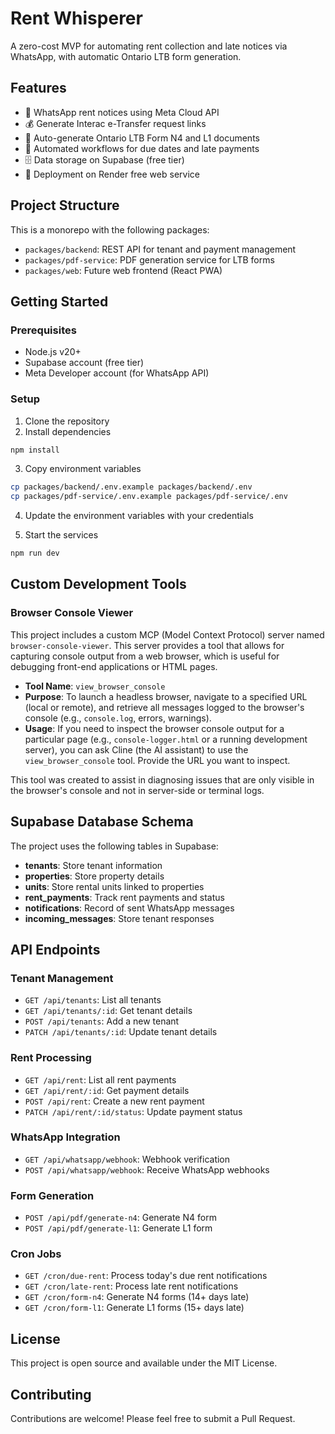 # Rent Whisperer

A zero-cost MVP for automating rent collection and late notices via WhatsApp, with automatic Ontario LTB form generation.

## Features

- 📱 WhatsApp rent notices using Meta Cloud API
- 💰 Generate Interac e-Transfer request links
- 📄 Auto-generate Ontario LTB Form N4 and L1 documents
- 🔄 Automated workflows for due dates and late payments
- 🗄️ Data storage on Supabase (free tier)
- 🚀 Deployment on Render free web service

## Project Structure

This is a monorepo with the following packages:

- `packages/backend`: REST API for tenant and payment management
- `packages/pdf-service`: PDF generation service for LTB forms
- `packages/web`: Future web frontend (React PWA)

## Getting Started

### Prerequisites

- Node.js v20+
- Supabase account (free tier)
- Meta Developer account (for WhatsApp API)

### Setup

1. Clone the repository
2. Install dependencies

```bash
npm install
```

3. Copy environment variables

```bash
cp packages/backend/.env.example packages/backend/.env
cp packages/pdf-service/.env.example packages/pdf-service/.env
```

4. Update the environment variables with your credentials

5. Start the services

```bash
npm run dev
```

## Custom Development Tools

### Browser Console Viewer

This project includes a custom MCP (Model Context Protocol) server named `browser-console-viewer`. This server provides a tool that allows for capturing console output from a web browser, which is useful for debugging front-end applications or HTML pages.

- **Tool Name**: `view_browser_console`
- **Purpose**: To launch a headless browser, navigate to a specified URL (local or remote), and retrieve all messages logged to the browser's console (e.g., `console.log`, errors, warnings).
- **Usage**: If you need to inspect the browser console output for a particular page (e.g., `console-logger.html` or a running development server), you can ask Cline (the AI assistant) to use the `view_browser_console` tool. Provide the URL you want to inspect.

This tool was created to assist in diagnosing issues that are only visible in the browser's console and not in server-side or terminal logs.

## Supabase Database Schema

The project uses the following tables in Supabase:

- **tenants**: Store tenant information
- **properties**: Store property details
- **units**: Store rental units linked to properties
- **rent_payments**: Track rent payments and status
- **notifications**: Record of sent WhatsApp messages
- **incoming_messages**: Store tenant responses

## API Endpoints

### Tenant Management

- `GET /api/tenants`: List all tenants
- `GET /api/tenants/:id`: Get tenant details
- `POST /api/tenants`: Add a new tenant
- `PATCH /api/tenants/:id`: Update tenant details

### Rent Processing

- `GET /api/rent`: List all rent payments
- `GET /api/rent/:id`: Get payment details
- `POST /api/rent`: Create a new rent payment
- `PATCH /api/rent/:id/status`: Update payment status

### WhatsApp Integration

- `GET /api/whatsapp/webhook`: Webhook verification
- `POST /api/whatsapp/webhook`: Receive WhatsApp webhooks

### Form Generation

- `POST /api/pdf/generate-n4`: Generate N4 form
- `POST /api/pdf/generate-l1`: Generate L1 form

### Cron Jobs

- `GET /cron/due-rent`: Process today's due rent notifications
- `GET /cron/late-rent`: Process late rent notifications
- `GET /cron/form-n4`: Generate N4 forms (14+ days late)
- `GET /cron/form-l1`: Generate L1 forms (15+ days late)

## License

This project is open source and available under the MIT License.

## Contributing

Contributions are welcome! Please feel free to submit a Pull Request.
